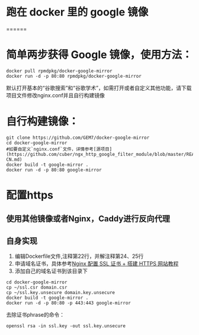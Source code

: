 # 跑在 docker 里的 google 镜像
======

# 简单两步获得 Google 镜像，使用方法：

```
docker pull rpmdpkg/docker-google-mirror
docker run -d -p 80:80 rpmdpkg/docker-google-mirror
```

默认打开基本的“谷歌搜索”和“谷歌学术”，如需打开或者自定义其他功能，请下载项目文件修改nginx.conf并且自行构建镜像

# 自行构建镜像：

```
git clone https://github.com/GEM7/docker-google-mirror
cd docker-google-mirror
#如要自定义`nginx.conf`文件，详情参考[源项目](https://github.com/cuber/ngx_http_google_filter_module/blob/master/README.zh-CN.md)
docker build -t google-mirror .
docker run -d -p 80:80 google-mirror
```

# 配置https

## 使用其他镜像或者Nginx，Caddy进行反向代理

## 自身实现
1. 编辑Dockerfile文件,注释第22行，并解注释第24、25行
2. 申请域名证书，具体参考[Nginx 配置 SSL 证书 + 搭建 HTTPS 网站教程](https://s.how/nginx-ssl/)
3. 添加自己的域名证书到该目录下

```shell
cd docker-google-mirror
cp ~/ssl.csr domain.csr
cp ~/ssl.key.unsecure domain.key.unsecure
docker build -t google-mirror .
docker run -d -p 80:80 -p 443:443 google-mirror
```

去除证书phrase的命令：

```shell
openssl rsa -in ssl.key -out ssl.key.unsecure
```
